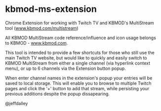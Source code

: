 kbmod-ms-extension
==================

Chrome Extension for working with Twitch TV and KBMOD's MultiStream tool (www.kbmod.com/multistream)

All KBMOD MultiStream code reference/influence and icon usage belongs to KBMOD - www.kbmod.com.

This tool is intended to provide a few shortcuts for those who still use the main Twitch TV 
website, but would like to quickly and easily switch to KBMOD MultiStream from either a single
channel (via hyperlink context menu), or up to 6 channels via the Extension button popup.

When enter channel names in the extension's popup your entries will be saved to local storage. This
will enable you to browse to multiple Twitch pages and click the '+' button to add that stream, while
persisting your previous additions despite the popup dissapearing.

@jeffdalley
